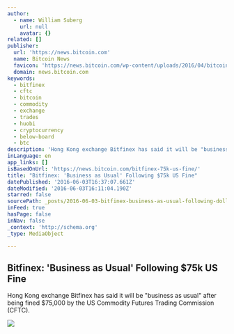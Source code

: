 ```yaml
---
author:
  - name: William Suberg
    url: null
    avatar: {}
related: []
publisher:
  url: 'https://news.bitcoin.com'
  name: Bitcoin News
  favicon: 'https://news.bitcoin.com/wp-content/uploads/2016/04/bitcoin_fav.png'
  domain: news.bitcoin.com
keywords:
  - bitfinex
  - cftc
  - bitcoin
  - commodity
  - exchange
  - trades
  - huobi
  - cryptocurrency
  - below-board
  - btc
description: 'Hong Kong exchange Bitfinex has said it will be "business as usual" after being fined $75,000 by the US Commodity Futures Trading Commission (CFTC).'
inLanguage: en
app_links: []
isBasedOnUrl: 'https://news.bitcoin.com/bitfinex-75k-us-fine/'
title: "Bitfinex: 'Business as Usual' Following $75k US Fine"
datePublished: '2016-06-03T16:37:07.661Z'
dateModified: '2016-06-03T16:11:04.190Z'
starred: false
sourcePath: _posts/2016-06-03-bitfinex-business-as-usual-following-dollar75k-us-fine.md
inFeed: true
hasPage: false
inNav: false
_context: 'http://schema.org'
_type: MediaObject

---
```

<article style=""><h1>Bitfinex: 'Business as Usual' Following $75k US Fine</h1><p>Hong Kong exchange Bitfinex has said it will be "business as usual" after being fined $75,000 by the US Commodity Futures Trading Commission (CFTC).</p><img src="https://news.bitcoin.com/wp-content/uploads/2016/06/cftc.jpg" /></article>